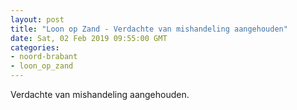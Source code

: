 ```yaml
---
layout: post
title: "Loon op Zand - Verdachte van mishandeling aangehouden"
date: Sat, 02 Feb 2019 09:55:00 GMT
categories: 
- noord-brabant 
- loon_op_zand 
---
```


Verdachte van mishandeling aangehouden.
